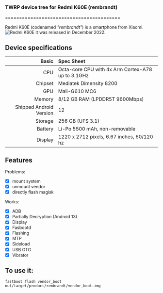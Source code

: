 ### TWRP device tree for Redmi K60E (rembrandt)

=========================================

Redmi K60E (codenamed _"rembrandt"_) is a smartphone from Xiaomi.
![Redmi K60E](https://cdn.cnbj0.fds.api.mi-img.com/b2c-shopapi-pms/pms_1672037146.81276139.png)
It was released in December 2022.

## Device specifications

Basic   | Spec Sheet
-------:|:-------------------------
CPU     | Octa-core CPU with 4x Arm Cortex-A78 up to 3.1GHz
Chipset | Mediatek Dimensity 8200
GPU     | Mali-G610 MC6
Memory  | 8/12 GB RAM (LPDDR5T 9600Mbps)
Shipped Android Version | 12
Storage | 256 GB (UFS 3.1)
Battery | Li-Po 5500 mAh, non-removable
Display | 1220 x 2712 pixels, 6.67 inches, 60/120 hz

## Features
Problems:
- [X] mount system
- [X] unmount vendor
- [X] directly flash magisk

Works:

- [X] ADB
- [X] Partially Decryption (Android 13)
- [X] Display
- [X] Fasbootd
- [X] Flashing
- [X] MTP
- [X] Sideload
- [X] USB OTG
- [X] Vibrator
      
## To use it:

```
fastboot flash vendor_boot out/target/product/rembrandt/vendor_boot.img
```
